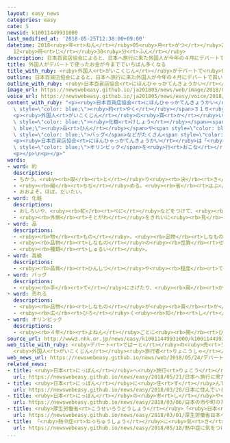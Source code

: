 ```yaml
---
layout: easy_news
categories: easy
cate: 5
newsid: k10011449931000
last_modified_at: '2018-05-25T12:30:00+09:00'
datetime: 2018<ruby>年<rt>ねん</rt></ruby>05<ruby>月<rt>がつ</rt></ruby>25<ruby>日<rt>にち</rt></ruby>
  12<ruby>時<rt>じ</rt></ruby>30<ruby>分<rt>ふん</rt></ruby>
description: 日本百貨店協会によると、日本へ旅行に来た外国人が今年の４月にデパートで買い物に使ったお金は約３１６億円でした。
title: 外国人がデパートで使ったお金が今まででいちばん多くなる
title_with_ruby: <ruby>外国人<rt>がいこくじん</rt></ruby>がデパートで<ruby>使<rt>つか</rt></ruby>ったお<ruby>金<rt>かね</rt></ruby>が<ruby>今<rt>いま</rt></ruby>まででいちばん<ruby>多<rt>おお</rt></ruby>くなる
outline: 日本百貨店協会によると、日本へ旅行に来た外国人が今年の４月にデパートで買い物に使ったお金は約３１６億円でした。
outline_with_ruby: <ruby>日本百貨店協会<rt>にほんひゃっかてんきょうかい</rt></ruby>によると、<ruby>日本<rt>にっぽん</rt></ruby>へ<ruby>旅行<rt>りょこう</rt></ruby>に<ruby>来<rt>き</rt></ruby>た<ruby>外国人<rt>がいこくじん</rt></ruby>が<ruby>今年<rt>ことし</rt></ruby>の４<ruby>月<rt>がつ</rt></ruby>にデパートで<ruby>買<rt>か</rt></ruby>い<ruby>物<rt>もの</rt></ruby>に<ruby>使<rt>つか</rt></ruby>ったお<ruby>金<rt>かね</rt></ruby>は<ruby>約<rt>やく</rt></ruby>３１６<ruby>億<rt>おく</rt></ruby><ruby>円<rt>えん</rt></ruby>でした。
image_url: https://newswebeasy.github.io/ja201805/news/web/image/2018/05/24/K10011449931_1805232227_1805240431_01_02.jpg
voice_url: https://newswebeasy.github.io/ja201805/news/easy/voice/2018/05/25/k10011449931000.mp4
content_with_ruby: "<p><ruby>日本百貨店協会<rt>にほんひゃっかてんきょうかい</rt></ruby>によると、<ruby>日本<rt>にっぽん</rt></ruby>へ<ruby>旅行<rt>りょこう</rt></ruby>に<ruby>来<rt>き</rt></ruby>た<ruby>外国人<rt>がいこくじん</rt></ruby>が<ruby>今年<rt>ことし</rt></ruby>の４<ruby>月<rt>がつ</rt></ruby>にデパートで<ruby>買<rt>か</rt></ruby>い<ruby>物<rt>もの</rt></ruby>に<ruby>使<rt>つか</rt></ruby>ったお<ruby>金<rt>かね</rt></ruby>は<span\
  \ style=\"color: blue;\"><ruby>約<rt>やく</rt></ruby></span>３１６<ruby>億<rt>おく</rt></ruby><ruby>円<rt>えん</rt></ruby>でした。<ruby>去年<rt>きょねん</rt></ruby>の４<ruby>月<rt>がつ</rt></ruby>と<ruby>比<rt>くら</rt></ruby>べて４２％ぐらい<ruby>増<rt>ふ</rt></ruby>えました。</p>\n\
  <p><ruby>外国人<rt>がいこくじん</rt></ruby>の<ruby>買<rt>か</rt></ruby>い<ruby>物<rt>もの</rt></ruby>は、<ruby>今年<rt>ことし</rt></ruby>の３<ruby>月<rt>がつ</rt></ruby>に<ruby>今<rt>いま</rt></ruby>まででいちばん<ruby>多<rt>おお</rt></ruby>くなりました。４<ruby>月<rt>がつ</rt></ruby>は３<ruby>月<rt>がつ</rt></ruby>より<ruby>増<rt>ふ</rt></ruby>えて、２か<ruby>月<rt>げつ</rt></ruby><ruby>続<rt>つづ</rt></ruby>けて<ruby>今<rt>いま</rt></ruby>まででいちばん<ruby>多<rt>おお</rt></ruby>くなりました。<ruby>日本<rt>にっぽん</rt></ruby>へ<ruby>旅行<rt>りょこう</rt></ruby>に<ruby>来<rt>く</rt></ruby>る<ruby>外国人<rt>がいこくじん</rt></ruby>が<ruby>増<rt>ふ</rt></ruby>えて、<span\
  \ style=\"color: blue;\"><ruby>化粧<rt>けしょう</rt></ruby></span><span style=\"color:\
  \ blue;\"><ruby>品<rt>ひん</rt></ruby></span>や<span style=\"color: blue;\"><ruby>高級<rt>こうきゅう</rt></ruby></span>な<span\
  \ style=\"color: blue;\">バッグ</span>などがたくさん<span style=\"color: blue;\"><ruby>売<rt>う</rt></ruby>れ</span>たためです。しかし、<ruby>日本<rt>にっぽん</rt></ruby>に<ruby>住<rt>す</rt></ruby>んでいる<ruby>人<rt>ひと</rt></ruby>の<ruby>買<rt>か</rt></ruby>い<ruby>物<rt>もの</rt></ruby>は１．５％<ruby>少<rt>すく</rt></ruby>なくなりました。</p>\n\
  <p><ruby>日本百貨店協会<rt>にほんひゃっかてんきょうかい</rt></ruby>は「<ruby>外国人<rt>がいこくじん</rt></ruby>の<ruby>買<rt>か</rt></ruby>い<ruby>物<rt>もの</rt></ruby>は、これから<ruby>東京<rt>とうきょう</rt></ruby>で<span\
  \ style=\"color: blue;\">オリンピック</span>を<ruby>行<rt>おこな</rt></ruby>う２０２０<ruby>年<rt>ねん</rt></ruby>まで<ruby>増<rt>ふ</rt></ruby>えると<ruby>思<rt>おも</rt></ruby>います」と<ruby>話<rt>はな</rt></ruby>しています。</p>\n\
  <p></p>\n<p></p>"
words:
- word: 約
  descriptions:
  - ちかう。<ruby><rb>取</rb><rt>と</rt></ruby>り<ruby><rb>決</rb><rt>き</rt></ruby>める。
  - <ruby><rb>縮</rb><rt>ちぢ</rt></ruby>める。<ruby><rb>省</rb><rt>はぶ</rt></ruby>く。<ruby><rb>簡単</rb><rt>かんたん</rt></ruby>にする。
  - おおよそ。ほぼ。だいたい。
- word: 化粧
  descriptions:
  - おしろいや、<ruby><rb>紅</rb><rt>べに</rt></ruby>などをつけて、<ruby><rb>顔</rb><rt>かお</rt></ruby>をきれいに<ruby><rb>見</rb><rt>み</rt></ruby>せること。
  - <ruby><rb>外側</rb><rt>そとがわ</rt></ruby>をきれいに<ruby><rb>見</rb><rt>み</rt></ruby>せること。
- word: 品
  descriptions:
  - <ruby><rb>物</rb><rt>もの</rt></ruby>。<ruby><rb>品物</rb><rt>しなもの</rt></ruby>。
  - <ruby><rb>品物</rb><rt>しなもの</rt></ruby>の<ruby><rb>性質</rb><rt>せいしつ</rt></ruby>。<ruby><rb>品質</rb><rt>ひんしつ</rt></ruby>。
  - <ruby><rb>種類</rb><rt>しゅるい</rt></ruby>。
- word: 高級
  descriptions:
  - <ruby><rb>品質</rb><rt>ひんしつ</rt></ruby>や<ruby><rb>程度</rb><rt>ていど</rt></ruby>が<ruby><rb>高</rb><rt>たか</rt></ruby>いこと。
- word: バッグ
  descriptions:
  - <ruby><rb>手</rb><rt>て</rt></ruby>にさげたり、<ruby><rb>肩</rb><rt>かた</rt></ruby>にかけたりして<ruby><rb>持</rb><rt>も</rt></ruby>ち<ruby><rb>歩</rb><rt>ある</rt></ruby>くかばん。
- word: 売れる
  descriptions:
  - <ruby><rb>品物</rb><rt>しなもの</rt></ruby>が<ruby><rb>買</rb><rt>か</rt></ruby>われる。
  - <ruby><rb>広</rb><rt>ひろ</rt></ruby>く<ruby><rb>知</rb><rt>し</rt></ruby>られる。
- word: オリンピック
  descriptions:
  - <ruby><rb>４年</rb><rt>よねん</rt></ruby>ごとに<ruby><rb>開</rb><rt>ひら</rt></ruby>かれ、<ruby><rb>世界</rb><rt>せかい</rt></ruby>じゅうの<ruby><rb>国々</rb><rt>くにぐに</rt></ruby>から<ruby><rb>選手</rb><rt>せんしゅ</rt></ruby>が<ruby><rb>参加</rb><rt>さんか</rt></ruby>する<ruby><rb>競技大会</rb><rt>きょうぎたいかい</rt></ruby>。<ruby><rb>古代</rb><rt>こだい</rt></ruby>ギリシャのオリンピアで<ruby><rb>開</rb><rt>ひら</rt></ruby>かれた<ruby><rb>古代</rb><rt>こだい</rt></ruby>オリンピックにならって、フランスのクーベルタンの<ruby><rb>力</rb><rt>ちから</rt></ruby>で、１８９６<ruby><rb>年</rb><rt>ねん</rt></ruby>にギリシャのアテネで<ruby><rb>開</rb><rt>ひら</rt></ruby>かれたのが、<ruby><rb>近代</rb><rt>きんだい</rt></ruby>オリンピックの<ruby><rb>始</rb><rt>はじ</rt></ruby>まり。<ruby><rb>五輪</rb><rt>ごりん</rt></ruby>。
source_url: http://www3.nhk.or.jp/news/easy/k10011449931000/k10011449931000.html
web_title_with_ruby: <ruby>デパート<rt>でぱーと</rt></ruby>の<ruby>売<rt>う</rt></ruby>り<ruby>上<rt>あ</rt></ruby>げ
  <ruby>外国人<rt>がいこくじん</rt></ruby><ruby>旅行者<rt>りょこうしゃ</rt></ruby><ruby>向<rt>む</rt></ruby>けが<ruby>過去<rt>かこ</rt></ruby><ruby>最高<rt>さいこう</rt></ruby>
web_news_url: https://newswebeasy.github.io/news/web/2018/05/24/デパートの売り上げ-外国人旅行者向けが過去最高
related_news:
- title: <ruby>日本<rt>にっぽん</rt></ruby>へ<ruby>旅行<rt>りょこう</rt></ruby>に<ruby>来<rt>き</rt></ruby>た<ruby>外国人<rt>がいこくじん</rt></ruby>が<ruby>最<rt>もっと</rt></ruby>も<ruby>早<rt>はや</rt></ruby>く１０００<ruby>万<rt>まん</rt></ruby><ruby>人<rt>にん</rt></ruby>になる
  url: https://newswebeasy.github.io/news/easy/2018/05/21/日本へ旅行に来た外国人が最も早く1000万人になる
- title: <ruby>日本<rt>にっぽん</rt></ruby>に<ruby>住<rt>す</rt></ruby>んでいる<ruby>外国人<rt>がいこくじん</rt></ruby>は２５６<ruby>万<rt>まん</rt></ruby><ruby>人<rt>にん</rt></ruby>　<ruby>今<rt>いま</rt></ruby>までで<ruby>最<rt>もっと</rt></ruby>も<ruby>多<rt>おお</rt></ruby>い
  url: https://newswebeasy.github.io/news/easy/2018/03/28/日本に住んでいる外国人は256万人-今までで最も多い
- title: <ruby>日本<rt>にっぽん</rt></ruby>の<ruby>市<rt>し</rt></ruby>や<ruby>町<rt>まち</rt></ruby>の７５％で<ruby>外国人<rt>がいこくじん</rt></ruby>が<ruby>増<rt>ふ</rt></ruby>えた
  url: https://newswebeasy.github.io/news/easy/2018/03/06/日本の市や町の75で外国人が増えた
- title: <ruby>厚生労働省<rt>こうせいろうどうしょう</rt></ruby>「<ruby>日本<rt>にっぽん</rt></ruby>へ<ruby>来<rt>く</rt></ruby>る<ruby>前<rt>まえ</rt></ruby>に<ruby>結核<rt>けっかく</rt></ruby>の<ruby>検査<rt>けんさ</rt></ruby>を<ruby>受<rt>う</rt></ruby>けてほしい」
  url: https://newswebeasy.github.io/news/easy/2018/03/01/厚生労働省日本へ来る前に結核の検査を受けてほしい
- title: 「<ruby>熱中症<rt>ねっちゅうしょう</rt></ruby>に<ruby>気<rt>き</rt></ruby>をつけて」　<ruby>外国人<rt>がいこくじん</rt></ruby>に<ruby>英語<rt>えいご</rt></ruby>のチラシを<ruby>配<rt>くば</rt></ruby>る
  url: https://newswebeasy.github.io/news/easy/2018/05/18/熱中症に気をつけて-外国人に英語のチラシを配る
...
```

